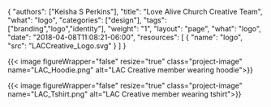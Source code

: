 {
	"authors": ["Keisha S Perkins"],
	"title": "Love Alive Church Creative Team",
	"what": "logo",
	"categories": ["design"],
	"tags": ["branding","logo","identity"],
	"weight": "1",
	"layout": "page",
	"what": "logo",
	"date": "2018-04-08T11:08:21-06:00",
	"resources": [
	      {
	         "name": "logo",
	         "src": "LACCreative_Logo.svg"
	      }
	    ]
}


{{< image figureWrapper="false" resize="true"  class="project-image" name="LAC_Hoodie.png" alt="LAC Creative member wearing hoodie">}}

{{< image figureWrapper="false" resize="true"  class="project-image" name="LAC_Tshirt.png" alt="LAC Creative member wearing tshirt">}}